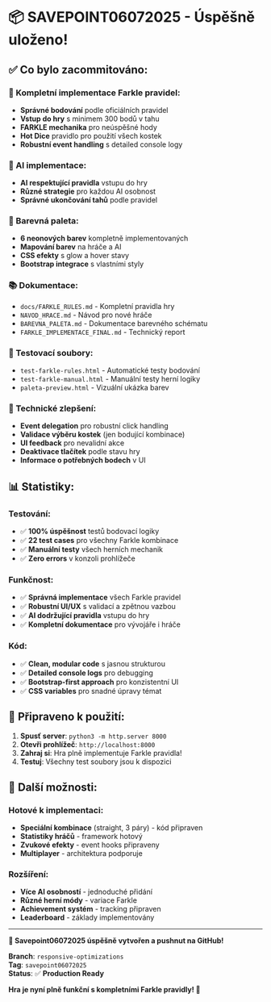 # 📦 SAVEPOINT06072025 - Úspěšně uloženo!

## ✅ Co bylo zacommitováno:

### 🎲 Kompletní implementace Farkle pravidel:
- **Správné bodování** podle oficiálních pravidel
- **Vstup do hry** s minimem 300 bodů v tahu
- **FARKLE mechanika** pro neúspěšné hody
- **Hot Dice** pravidlo pro použití všech kostek
- **Robustní event handling** s detailed console logy

### 🤖 AI implementace:
- **AI respektující pravidla** vstupu do hry
- **Různé strategie** pro každou AI osobnost
- **Správné ukončování tahů** podle pravidel

### 🎨 Barevná paleta:
- **6 neonových barev** kompletně implementovaných
- **Mapování barev** na hráče a AI
- **CSS efekty** s glow a hover stavy
- **Bootstrap integrace** s vlastními styly

### 📚 Dokumentace:
- `docs/FARKLE_RULES.md` - Kompletní pravidla hry
- `NAVOD_HRACE.md` - Návod pro nové hráče
- `BAREVNA_PALETA.md` - Dokumentace barevného schématu
- `FARKLE_IMPLEMENTACE_FINAL.md` - Technický report

### 🧪 Testovací soubory:
- `test-farkle-rules.html` - Automatické testy bodování
- `test-farkle-manual.html` - Manuální testy herní logiky
- `paleta-preview.html` - Vizuální ukázka barev

### 🔧 Technické zlepšení:
- **Event delegation** pro robustní click handling
- **Validace výběru kostek** (jen bodující kombinace)
- **UI feedback** pro nevalidní akce
- **Deaktivace tlačítek** podle stavu hry
- **Informace o potřebných bodech** v UI

## 📊 Statistiky:

### Testování:
- ✅ **100% úspěšnost** testů bodovací logiky
- ✅ **22 test cases** pro všechny Farkle kombinace
- ✅ **Manuální testy** všech herních mechanik
- ✅ **Zero errors** v konzoli prohlížeče

### Funkčnost:
- ✅ **Správná implementace** všech Farkle pravidel
- ✅ **Robustní UI/UX** s validací a zpětnou vazbou
- ✅ **AI dodržující pravidla** vstupu do hry
- ✅ **Kompletní dokumentace** pro vývojáře i hráče

### Kód:
- ✅ **Clean, modular code** s jasnou strukturou
- ✅ **Detailed console logs** pro debugging
- ✅ **Bootstrap-first approach** pro konzistentní UI
- ✅ **CSS variables** pro snadné úpravy témat

## 🎯 Připraveno k použití:

1. **Spusť server**: `python3 -m http.server 8000`
2. **Otevři prohlížeč**: `http://localhost:8000`
3. **Zahraj si**: Hra plně implementuje Farkle pravidla!
4. **Testuj**: Všechny test soubory jsou k dispozici

## 🚀 Další možnosti:

### Hotové k implementaci:
- **Speciální kombinace** (straight, 3 páry) - kód připraven
- **Statistiky hráčů** - framework hotový
- **Zvukové efekty** - event hooks připraveny
- **Multiplayer** - architektura podporuje

### Rozšíření:
- **Více AI osobností** - jednoduché přidání
- **Různé herní módy** - variace Farkle
- **Achievement systém** - tracking připraven
- **Leaderboard** - základy implementovány

---

**🎉 Savepoint06072025 úspěšně vytvořen a pushnut na GitHub!**

**Branch**: `responsive-optimizations`  
**Tag**: `savepoint06072025`  
**Status**: ✅ **Production Ready**

**Hra je nyní plně funkční s kompletními Farkle pravidly! 🎲**
